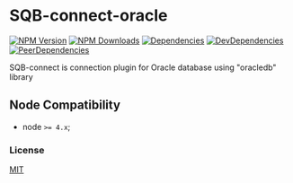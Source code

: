 # SQB-connect-oracle

[![NPM Version][npm-image]][npm-url]
[![NPM Downloads][downloads-image]][downloads-url]
[![Dependencies][dependencies-image]][dependencies-url]
[![DevDependencies][devdependencies-image]][devdependencies-url]
[![PeerDependencies][peerdependencies-image]][peerdependencies-url]

SQB-connect is connection plugin for Oracle database using "oracledb" library

## Node Compatibility

  - node `>= 4.x`;
  
### License
[MIT](LICENSE)

[npm-image]: https://img.shields.io/npm/v/sqb-connect-oracle.svg
[npm-url]: https://npmjs.org/package/sqb-connect-oracle
[downloads-image]: https://img.shields.io/npm/dm/sqb-connect-oracle.svg
[downloads-url]: https://npmjs.org/package/sqb-connect-oracle
[dependencies-image]: https://david-dm.org/panates/sqb-connect-oracle.svg
[dependencies-url]:https://david-dm.org/panates/sqb-connect-oracle#info=dependencies
[devdependencies-image]: https://david-dm.org/panates/sqb-connect-oracle/dev-status.svg
[devdependencies-url]:https://david-dm.org/panates/sqb-connect-oracle?type=dev
[peerdependencies-image]: https://david-dm.org/panates/sqb-connect-oracle/peer-status.svg
[peerdependencies-url]:https://david-dm.org/panates/sqb-connect-oracle?type=peer
